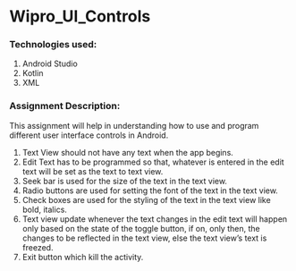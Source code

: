 # Wipro_UI_Controls

### Technologies used:
1. Android Studio
2. Kotlin
3. XML

### Assignment Description:
This assignment will help in understanding how to use and program different user interface controls in Android.
1. Text View should not have any text when the app begins.
2. Edit Text has to be programmed so that, whatever is entered in the edit text will be set as the text to text view.
3. Seek bar is used for the size of the text in the text view.
4. Radio buttons are used for setting the font of the text in the text view.
5. Check boxes are used for the styling of the text in the text view like bold, italics.
6. Text view update whenever the text changes in the edit text will happen only based on the state of the toggle button,
if on, only then, the changes to be reflected in the text view, else the text view’s text is freezed.
7. Exit button which kill the activity.
